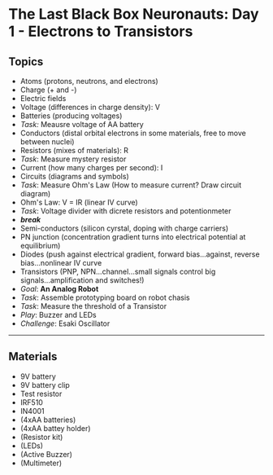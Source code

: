 # The Last Black Box Neuronauts: Day 1 - Electrons to Transistors

## Topics

- Atoms (protons, neutrons, and electrons)
- Charge (+ and -)
- Electric fields
- Voltage (differences in charge density): V
- Batteries (producing voltages)
- *Task:* Meausre voltage of AA battery
- Conductors (distal orbital electrons in some materials, free to move between nuclei)
- Resistors (mixes of materials): R
- *Task*: Measure mystery resistor
- Current (how many charges per second): I
- Circuits (diagrams and symbols)
- *Task*: Measure Ohm's Law (How to measure current? Draw circuit diagram)
- Ohm's Law: V = IR (linear IV curve)
- *Task*: Voltage divider with dicrete resistors and potentionmeter
- ***break***
- Semi-conductors (silicon cyrstal, doping with charge carriers)
- PN junction (concentration gradient turns into electrical potential at equilibrium)
- Diodes (push against electrical gradient, forward bias...against, reverse bias...nonlinear IV curve
- Transistors (PNP, NPN...channel...small signals control big signals...amplification and switches!)
- *Goal*: **An Analog Robot**
- *Task*: Assemble prototyping board on robot chasis
- *Task*: Measure the threshold of a Transistor
- *Play*: Buzzer and LEDs
- *Challenge*: Esaki Oscillator

----

## Materials

- 9V battery
- 9V battery clip
- Test resistor
- IRF510
- IN4001
- (4xAA batteries)
- (4xAA battey holder)
- (Resistor kit)
- (LEDs)
- (Active Buzzer)
- (Multimeter)
